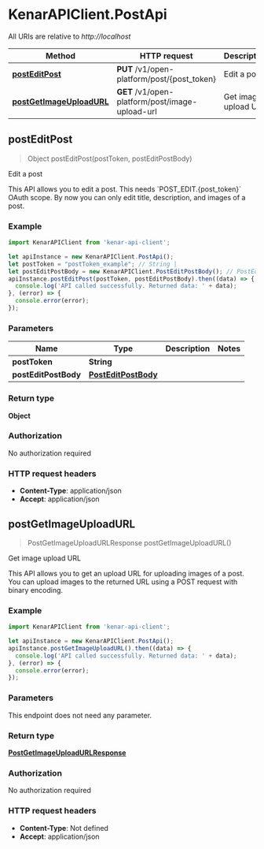 # KenarAPIClient.PostApi

All URIs are relative to *http://localhost*

Method | HTTP request | Description
------------- | ------------- | -------------
[**postEditPost**](PostApi.md#postEditPost) | **PUT** /v1/open-platform/post/{post_token} | Edit a post
[**postGetImageUploadURL**](PostApi.md#postGetImageUploadURL) | **GET** /v1/open-platform/post/image-upload-url | Get image upload URL



## postEditPost

> Object postEditPost(postToken, postEditPostBody)

Edit a post

This API allows you to edit a post. This needs &#x60;POST_EDIT.{post_token}&#x60; OAuth scope. By now you can only edit title, description, and images of a post.

### Example

```javascript
import KenarAPIClient from 'kenar-api-client';

let apiInstance = new KenarAPIClient.PostApi();
let postToken = "postToken_example"; // String | 
let postEditPostBody = new KenarAPIClient.PostEditPostBody(); // PostEditPostBody | 
apiInstance.postEditPost(postToken, postEditPostBody).then((data) => {
  console.log('API called successfully. Returned data: ' + data);
}, (error) => {
  console.error(error);
});

```

### Parameters


Name | Type | Description  | Notes
------------- | ------------- | ------------- | -------------
 **postToken** | **String**|  | 
 **postEditPostBody** | [**PostEditPostBody**](PostEditPostBody.md)|  | 

### Return type

**Object**

### Authorization

No authorization required

### HTTP request headers

- **Content-Type**: application/json
- **Accept**: application/json


## postGetImageUploadURL

> PostGetImageUploadURLResponse postGetImageUploadURL()

Get image upload URL

This API allows you to get an upload URL for uploading images of a post. You can upload images to the returned URL using a POST request with binary encoding.

### Example

```javascript
import KenarAPIClient from 'kenar-api-client';

let apiInstance = new KenarAPIClient.PostApi();
apiInstance.postGetImageUploadURL().then((data) => {
  console.log('API called successfully. Returned data: ' + data);
}, (error) => {
  console.error(error);
});

```

### Parameters

This endpoint does not need any parameter.

### Return type

[**PostGetImageUploadURLResponse**](PostGetImageUploadURLResponse.md)

### Authorization

No authorization required

### HTTP request headers

- **Content-Type**: Not defined
- **Accept**: application/json

